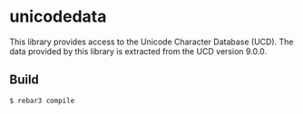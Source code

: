 unicodedata
=====

This library provides access to the Unicode Character Database (UCD).
The data provided by this library is extracted from the UCD version 9.0.0.

Build
-----

    $ rebar3 compile
